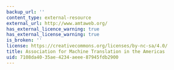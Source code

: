```yaml
---
backup_url: ''
content_type: external-resource
external_url: http://www.amtaweb.org/
has_external_licence_warning: true
has_external_license_warning: true
is_broken: ''
license: https://creativecommons.org/licenses/by-nc-sa/4.0/
title: Association for Machine Translation in the Americas
uid: 7108da40-35ae-4234-aeee-87945fdb2900
---
```

